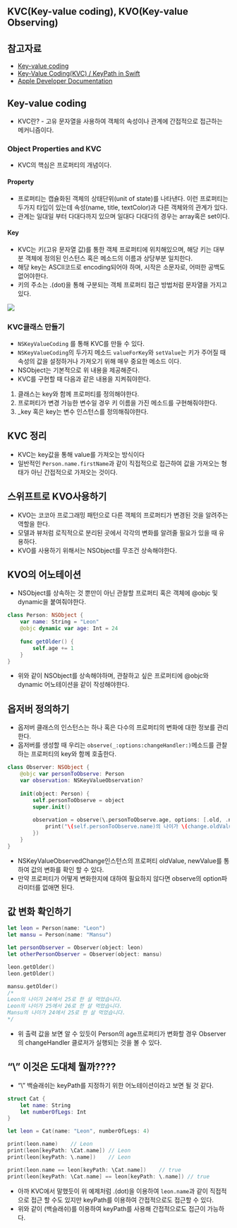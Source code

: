 ## KVC(Key-value coding), KVO(Key-value Observing)
## 참고자료
* [Key-value coding](https://developer.apple.com/library/archive/documentation/General/Conceptual/DevPedia-CocoaCore/KeyValueCoding.html)
* [Key-Value Coding(KVC) / KeyPath in Swift](https://zeddios.tistory.com/1218)
* [Apple Developer Documentation](https://developer.apple.com/documentation/swift/using-key-value-observing-in-swift)

## Key-value coding
* KVC란? - 고유 문자열을 사용하여 객체의 속성이나 관계에 간접적으로 접근하는 메커니즘이다. 

### Object Properties and KVC
* KVC의 핵심은 프로퍼티의 개념이다.

#### Property
* 프로퍼티는 캡슐화된 객체의 상태단위(unit of state)를 나타낸다. 이런 프로퍼티는 두가지 타입이 있는데 속성(name, title, textColor)과 다른 객체와의 관계가 있다.
* 관계는 일대일 부터 다대다까지 있으며 일대다 다대다의 경우는 array혹은 set이다.

#### Key
* KVC는 키(고유 문자열 값)를 통한 객체 프로퍼티에 위치해있으며, 해당 키는 대부분 객체에 정의된 인스턴스 혹은 메소드의 이름과 상당부분 일치한다.
* 해당 key는 ASCII코드로 encoding되어야 하며, 시작은 소문자로, 어떠한 공백도 없어야한다.
* 키의 주소는 .(dot)을 통해 구분되는 객체 프로퍼티 접근 방법처럼 문자열을 가지고 있다.

![](https://developer.apple.com/library/archive/documentation/General/Conceptual/DevPedia-CocoaCore/Art/key_value_coding_2x.png)

### KVC클래스 만들기
* ```NSKeyValueCoding``` 를 통해 KVC를 만들 수 있다.
* ```NSKeyValueCoding```의 두가지 메소드 ```valueForKey```와 ```setValue```는 키가 주어질 때 속성의 값을 설정하거나 가져오기 위해 매우 중요한 메소드 이다.
* NSObject는 기본적으로 위 내용을 제공해준다.
* KVC를 구현할 때 다음과 같은 내용을 지켜줘야한다.
1. 클래스는 key와 함께 프로퍼티를 정의해야한다.
2. 프로퍼티가 변경 가능한 변수일 경우 키 이름을 가진 메소드를 구현해줘야한다.
3. _key 혹은 key는 변수 인스턴스를 정의해줘야한다. 


## KVC 정리
* KVC는 key값을 통해 value를 가져오는 방식이다
* 일반적인 ```Person.name.firstName```과 같이 직접적으로 접근하여 값을 가져오는 형태가 아닌 간접적으로 가져오는 것이다.


## 스위프트로 KVO사용하기
* KVO는 코코아 프로그래밍 패턴으로 다른 객체의 프로퍼티가 변경된 것을 알려주는 역할을 한다.
* 모델과 뷰처럼 로직적으로 분리된 곳에서 각각의 변화를 알려줄 필요가 있을 때 유용하다.
* KVO를 사용하기 위해서는 NSObject를 무조건 상속해야한다.

## KVO의 어노테이션
* NSObject를 상속하는 것 뿐만이 아닌 관찰할 프로퍼티 혹은 객체에 @objc 및 dynamic을 붙여줘야한다.

```swift
class Person: NSObject {
    var name: String = "Leon"
    @objc dynamic var age: Int = 24
    
    func getOlder() {
        self.age += 1
    }
}
```
* 위와 같이 NSObject를 상속해야하며, 관찰하고 싶은 프로퍼티에 @objc와 dynamic 어노테이션을 같이 작성해야한다.

## 옵저버 정의하기
* 옵저버 클래스의 인스턴스는 하나 혹은 다수의 프로퍼티의 변화에 대한 정보를 관리한다.
* 옵저버를 생성할 때 우리는 ```observe(_:options:changeHandler:)```메소드를 관찰하는 프로퍼티의 key와 함께 호출한다.

```swift
class Observer: NSObject {
    @objc var personToObserve: Person
    var observation: NSKeyValueObservation?
    
    init(object: Person) {
        self.personToObserve = object
        super.init()
        
        observation = observe(\.personToObserve.age, options: [.old, .new], changeHandler: { object, change in
            print("\(self.personToObserve.name)의 나이가 \(change.oldValue!)에서 \(change.newValue!)로 한 살 먹었습니다.")
        })
    }
}
```

* NSKeyValueObservedChange인스턴스의 프로퍼티 oldValue, newValue를 통하여 값의 변화를 확인 할 수 있다.
* 만약 프로퍼티가 어떻게 변화한지에 대하여 필요하지 않다면 observe의 option파라미터를 없애면 된다.

## 값 변화 확인하기
```swift
let leon = Person(name: "Leon")
let mansu = Person(name: "Mansu")

let personObserver = Observer(object: leon)
let otherPersonObserver = Observer(object: mansu)

leon.getOlder()
leon.getOlder()

mansu.getOlder()
/*
Leon의 나이가 24에서 25로 한 살 먹었습니다.
Leon의 나이가 25에서 26로 한 살 먹었습니다.
Mansu의 나이가 24에서 25로 한 살 먹었습니다.
*/
```

* 위 출력 값을 보면 알 수 있듯이 Person의 age프로퍼티가 변화할 경우 Observer의 changeHandler 클로저가 실행되는 것을 볼 수 있다.

## “\” 이것은 도대체 뭘까????
* “\” 백슬래쉬는 keyPath를 지정하기 위한 어노테이션이라고 보면 될 것 같다.

```swift
struct Cat {
    let name: String
    let numberOfLegs: Int
}

let leon = Cat(name: "Leon", numberOfLegs: 4)

print(leon.name)	// Leon
print(leon[keyPath: \Cat.name])	// Leon
print(leon[keyPath: \.name])	// Leon

print(leon.name == leon[keyPath: \Cat.name])	// true
print(leon[keyPath: \Cat.name] == leon[keyPath: \.name]) // true
```

* 아까 KVC에서 말했듯이 위 예제처럼 .(dot)을 이용하여 ```leon.name```과 같이 직접적으로 접근 할 수도 있지만 keyPath를 이용하여 간접적으로도 접근할 수 있다.
* 위와 같이 \(백슬래쉬)를 이용하여 keyPath를 사용해 간접적으로도 접근이 가능하다.